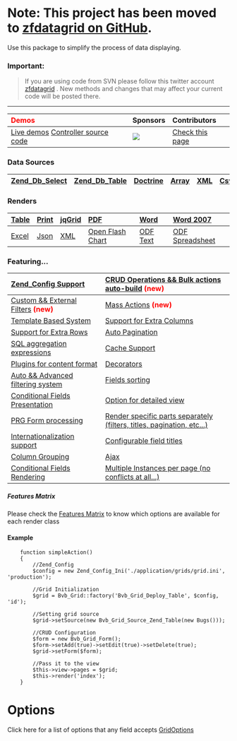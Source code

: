 # Note: This project has been moved to [zfdatagrid on GitHub](https://github.com/zfdatagrid/). #

Use this package to simplify the process of data displaying.

### **Important:** ###
> If you are using code from SVN please follow this twitter account [zfdatagrid](http://twitter.com/zfdatagrid) . New methods and changes that may affect your current code will be posted there.


---


|<font color='red'><strong>Demos</strong></font>|**Sponsors**|Contributors|
|:----------------------------------------------|:-----------|:-----------|
|[Live demos](http://zfdatagrid.com/grid/) [Controller source code](http://zfdatagrid.com/grid/default/site/code)|[![](http://licentia.pt/wp-content/uploads/2012/01/logo.png)](http://licentia.pt)|[Check this page](Contributors.md)|





### Data Sources ###
|[Zend\_Db\_Select](Bvb_Grid_Source.md)|[Zend\_Db\_Table](Bvb_Grid_Source.md)|[Doctrine](Bvb_Grid_Source.md)|[Array](Bvb_Grid_Source.md)|[XML](Bvb_Grid_Source.md)|[Csv](Bvb_Grid_Source.md)|[Json](Bvb_Grid_Source.md)|
|:-------------------------------------|:------------------------------------|:-----------------------------|:--------------------------|:------------------------|:------------------------|:-------------------------|


### Renders ###
|[Table](Bvb_Grid_Deploy.md)|[Print](Bvb_Grid_Deploy.md)|[jqGrid](Bvb_Grid_Deploy_JqGrid.md)|[PDF](Bvb_Grid_Deploy.md)|[Word](Bvb_Grid_Deploy.md)|[Word 2007](Bvb_Grid_Deploy.md)|
|:--------------------------|:--------------------------|:----------------------------------|:------------------------|:-------------------------|:------------------------------|
|[Excel](Bvb_Grid_Deploy.md)|[Json](Bvb_Grid_Deploy.md) |[XML](Bvb_Grid_Deploy.md)          |[Open Flash Chart](Bvb_Grid_Deploy.md)|[ODF Text](Bvb_Grid_Deploy.md)|[ODF Spreadsheet](Bvb_Grid_Deploy.md)|

### Featuring... ###
|[Zend\_Config Support](Zend_Config_Support.md)|[CRUD Operations && Bulk actions auto-build](CRUD.md) <font color='red'><b>(new)</b></font>|
|:---------------------------------------------|:------------------------------------------------------------------------------------------|
|[Custom && External Filters](Custom_Filters.md) <font color='red'><b>(new)</b></font>|[Mass Actions](Mass_Actions.md) <font color='red'><b>(new)</b></font>                      |
|[Template Based System](Templates.md)         |[Support for Extra Columns](Extra_Columns.md)                                              |
|[Support for Extra Rows](Extra_Rows.md)       |[Auto Pagination](Pagination.md)                                                           |
|[SQL aggregation expressions](SqlExpressions.md)|[Cache Support](Cache.md)                                                                  |
|[Plugins for content format](Plugins.md)      |[Decorators](Decorators.md)                                                                |
|[Auto && Advanced filtering system](Filters.md)|[Fields sorting](Fields_Sorting.md)                                                        |
|[Conditional Fields Presentation](Bvb_Grid_Deploy_Table.md)|[Option for detailed view](Detailed_View.md)                                               |
|[PRG Form processing](PRG_Form.md)            |[Render specific parts separately (filters, titles, pagination, etc...)](Part_Render.md)   |
|[Internationalization support](Internationalization.md)|[Configurable field titles](GridOptions#Title.md)                                          |
|[Column Grouping](GridOptions#hRow.md)        |[Ajax](Bvb_Grid_Deploy_Table.md)                                                           |
|[Conditional Fields Rendering](Conditional_Fields_Rendering.md)|[Multiple Instances per page (no conflicts at all...)](Multiple_Instances.md)              |

##### Features Matrix #####
Please check the [Features Matrix](Features_Matrix.md) to know which options are available for each render class

#### Example ####
```
    function simpleAction()
    {
        //Zend_Config
        $config = new Zend_Config_Ini('./application/grids/grid.ini', 'production');
        
        //Grid Initialization
        $grid = Bvb_Grid::factory('Bvb_Grid_Deploy_Table', $config, 'id');
        
        //Setting grid source
        $grid->setSource(new Bvb_Grid_Source_Zend_Table(new Bugs()));
        
        //CRUD Configuration
        $form = new Bvb_Grid_Form();
        $form->setAdd(true)->setEdit(true)->setDelete(true);
        $grid->setForm($form);
        
        //Pass it to the view
        $this->view->pages = $grid;
        $this->render('index');
    }
```

# Options #
Click here for a list of options that any field accepts [GridOptions](GridOptions.md)
